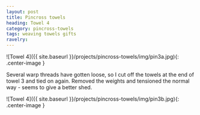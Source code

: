 ```yaml
---
layout: post
title: Pincross towels
heading: Towel 4
category: pincross-towels
tags: weaving towels gifts
ravelry:
---
```

![Towel 4]({{ site.baseurl }}/projects/pincross-towels/img/pin3a.jpg){: .center-image }

Several warp threads have gotten loose, so I cut off the towels at the end of towel 3 and tied on again. Removed the weights and tensioned the normal way - seems to give a better shed.

![Towel 4]({{ site.baseurl }}/projects/pincross-towels/img/pin3b.jpg){: .center-image }
